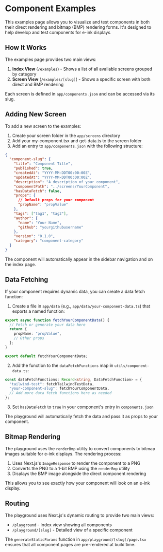 # Component Examples

This examples page allows you to visualize and test components in both their direct rendering and bitmap (BMP) rendering forms. It's designed to help develop and test components for e-ink displays.

## How It Works

The examples page provides two main views:

1. **Index View** (`/examples`) - Shows a list of all available screens grouped by category
2. **Screen View** (`/examples/[slug]`) - Shows a specific screen with both direct and BMP rendering

Each screen is defined in `app/components.json` and can be accessed via its slug.

## Adding New Screen

To add a new screen to the examples:

1. Create your screen folder in the `app/screens` directory
2. Add your my-component.tsx and get-data.ts to the screen folder
3. Add an entry to `app/components.json` with the following structure:

```json
{
  "component-slug": {
    "title": "Component Title",
    "published": true,
    "createdAt": "YYYY-MM-DDT00:00:00Z",
    "updatedAt": "YYYY-MM-DDT00:00:00Z",
    "description": "A description of your component",
    "componentPath": "../screens/YourComponent",
    "hasDataFetch": false,
    "props": {
      // Default props for your component
      "propName": "propValue"
    },
    "tags": ["tag1", "tag2"],
    "author": {
      "name": "Your Name",
      "github": "yourgithubusername"
    },
    "version": "0.1.0",
    "category": "component-category"
  }
}
```

The component will automatically appear in the sidebar navigation and on the index page.

## Data Fetching

If your component requires dynamic data, you can create a data fetch function:

1. Create a file in `app/data` (e.g., `app/data/your-component-data.ts`) that exports a named function:

```typescript
export async function fetchYourComponentData() {
  // Fetch or generate your data here
  return {
    propName: "propValue",
    // Other props
  };
}

export default fetchYourComponentData;
```

2. Add the function to the `dataFetchFunctions` map in `utils/component-data.ts`:

```typescript
const dataFetchFunctions: Record<string, DataFetchFunction> = {
  "tailwind-test": fetchTailwindTestData,
  "your-component-slug": fetchYourComponentData,
  // Add more data fetch functions here as needed
};
```

3. Set `hasDataFetch` to `true` in your component's entry in `components.json`

The playground will automatically fetch the data and pass it as props to your component.

## Bitmap Rendering

The playground uses the `renderBmp` utility to convert components to bitmap images suitable for e-ink displays. The rendering process:

1. Uses Next.js's `ImageResponse` to render the component to a PNG
2. Converts the PNG to a 1-bit BMP using the `renderBmp` utility
3. Displays the BMP image alongside the direct component rendering

This allows you to see exactly how your component will look on an e-ink display.

## Routing

The playground uses Next.js's dynamic routing to provide two main views:

- `/playground` - Index view showing all components
- `/playground/[slug]` - Detailed view of a specific component

The `generateStaticParams` function in `app/playground/[slug]/page.tsx` ensures that all component pages are pre-rendered at build time. 